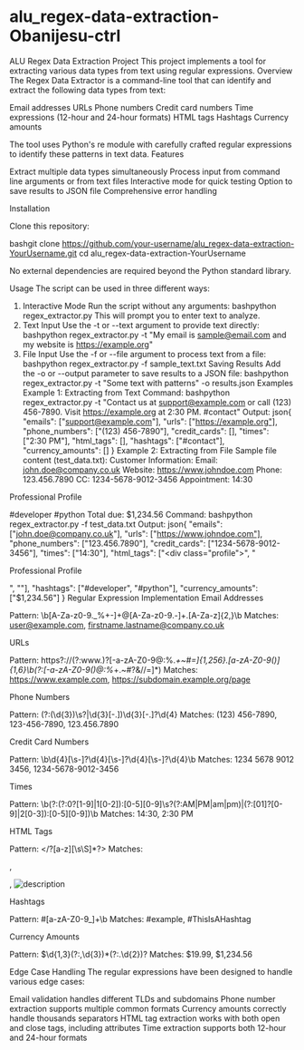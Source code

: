 # alu_regex-data-extraction-Obanijesu-ctrl
ALU Regex Data Extraction Project
This project implements a tool for extracting various data types from text using regular expressions.
Overview
The Regex Data Extractor is a command-line tool that can identify and extract the following data types from text:

Email addresses
URLs
Phone numbers
Credit card numbers
Time expressions (12-hour and 24-hour formats)
HTML tags
Hashtags
Currency amounts

The tool uses Python's re module with carefully crafted regular expressions to identify these patterns in text data.
Features

Extract multiple data types simultaneously
Process input from command line arguments or from text files
Interactive mode for quick testing
Option to save results to JSON file
Comprehensive error handling

Installation

Clone this repository:

bashgit clone https://github.com/your-username/alu_regex-data-extraction-YourUsername.git
cd alu_regex-data-extraction-YourUsername

No external dependencies are required beyond the Python standard library.

Usage
The script can be used in three different ways:
1. Interactive Mode
Run the script without any arguments:
bashpython regex_extractor.py
This will prompt you to enter text to analyze.
2. Text Input
Use the -t or --text argument to provide text directly:
bashpython regex_extractor.py -t "My email is sample@email.com and my website is https://example.org"
3. File Input
Use the -f or --file argument to process text from a file:
bashpython regex_extractor.py -f sample_text.txt
Saving Results
Add the -o or --output parameter to save results to a JSON file:
bashpython regex_extractor.py -t "Some text with patterns" -o results.json
Examples
Example 1: Extracting from Text
Command:
bashpython regex_extractor.py -t "Contact us at support@example.com or call (123) 456-7890. Visit https://example.org at 2:30 PM. #contact"
Output:
json{
  "emails": ["support@example.com"],
  "urls": ["https://example.org"],
  "phone_numbers": ["(123) 456-7890"],
  "credit_cards": [],
  "times": ["2:30 PM"],
  "html_tags": [],
  "hashtags": ["#contact"],
  "currency_amounts": []
}
Example 2: Extracting from File
Sample file content (test_data.txt):
Customer Information:
Email: john.doe@company.co.uk
Website: https://www.johndoe.com
Phone: 123.456.7890
CC: 1234-5678-9012-3456
Appointment: 14:30

<div class="profile">
  <p>Professional Profile</p>
</div>

#developer #python
Total due: $1,234.56
Command:
bashpython regex_extractor.py -f test_data.txt
Output:
json{
  "emails": ["john.doe@company.co.uk"],
  "urls": ["https://www.johndoe.com"],
  "phone_numbers": ["123.456.7890"],
  "credit_cards": ["1234-5678-9012-3456"],
  "times": ["14:30"],
  "html_tags": ["<div class=\"profile\">", "<p>Professional Profile</p>", "</div>"],
  "hashtags": ["#developer", "#python"],
  "currency_amounts": ["$1,234.56"]
}
Regular Expression Implementation
Email Addresses

Pattern: \b[A-Za-z0-9._%+-]+@[A-Za-z0-9.-]+\.[A-Za-z]{2,}\b
Matches: user@example.com, firstname.lastname@company.co.uk

URLs

Pattern: https?:\/\/(?:www\.)?[-a-zA-Z0-9@:%._\+~#=]{1,256}\.[a-zA-Z0-9()]{1,6}\b(?:[-a-zA-Z0-9()@:%_\+.~#?&//=]*)
Matches: https://www.example.com, https://subdomain.example.org/page

Phone Numbers

Pattern: (?:\(\d{3}\)\s?|\d{3}[-.])\d{3}[-.]?\d{4}
Matches: (123) 456-7890, 123-456-7890, 123.456.7890

Credit Card Numbers

Pattern: \b\d{4}[\s-]?\d{4}[\s-]?\d{4}[\s-]?\d{4}\b
Matches: 1234 5678 9012 3456, 1234-5678-9012-3456

Times

Pattern: \b(?:(?:0?[1-9]|1[0-2]):[0-5][0-9]\s?(?:AM|PM|am|pm)|(?:[01]?[0-9]|2[0-3]):[0-5][0-9])\b
Matches: 14:30, 2:30 PM

HTML Tags

Pattern: <\/?[a-z][\s\S]*?>
Matches: <p>, <div class="example">, <img src="image.jpg" alt="description">

Hashtags

Pattern: #[a-zA-Z0-9_]+\b
Matches: #example, #ThisIsAHashtag

Currency Amounts

Pattern: \$\d{1,3}(?:,\d{3})*(?:\.\d{2})?
Matches: $19.99, $1,234.56

Edge Case Handling
The regular expressions have been designed to handle various edge cases:

Email validation handles different TLDs and subdomains
Phone number extraction supports multiple common formats
Currency amounts correctly handle thousands separators
HTML tag extraction works with both open and close tags, including attributes
Time extraction supports both 12-hour and 24-hour formats
